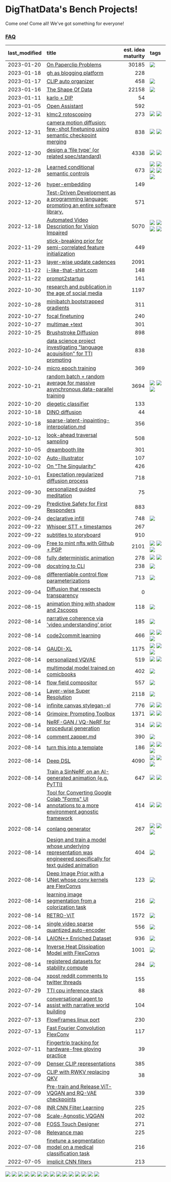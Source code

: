 # DigThatData's Bench Projects!

Come one! Come all! We've got something for everyone!

### [FAQ](https://github.com/dmarx/bench-warmers/blob/main/FAQ.md)

|last_modified|title|est. idea maturity|tags
|:---|:---|---:|:---|
|2023-01-20|[On Paperclip Problems](on_paperclip_problems.md)|30185|![](https://img.shields.io/badge/tag-publication-7ca620)|
|2023-01-18|[gh as blogging platform](gh_as_blogging_platform.md)|228||
|2023-01-17|[CLIP auto organizer](clip_auto_organizer.md)|458|![](https://img.shields.io/badge/tag-tooling-c5d714)|
|2023-01-16|[The Shape Of Data](the_shape_of_data.md)|22158|![](https://img.shields.io/badge/tag-publication-7ca620)|
|2023-01-11|[karlo + DIP](karlo-dip.md)|54||
|2023-01-05|[Open Assistant](open-assistant.md)|592||
|2022-12-31|[klmc2 rotoscoping](klmc2_rotoscoping.md)|273|![](https://img.shields.io/badge/tag-animation-9bf4b7) ![](https://img.shields.io/badge/tag-tooling-c5d714)|
|2022-12-31|[camera motion diffusion: few-shot finetuning using semantic checkpoint merging](residual_checkpoint_finetune_for_motion_transfer.md)|838|![](https://img.shields.io/badge/tag-animation-9bf4b7) ![](https://img.shields.io/badge/tag-experimental-84f8cf)|
|2022-12-30|[design a 'file type' (or related spec/standard)](filetype-for-ai-art-and-animation.md)|4338|![](https://img.shields.io/badge/tag-animation-9bf4b7) ![](https://img.shields.io/badge/tag-tooling-c5d714)|
|2022-12-28|[Learned conditional semantic controls](learned-conditional-semantic-controls.md)|673|![](https://img.shields.io/badge/tag-animation-9bf4b7) ![](https://img.shields.io/badge/tag-colab-25a9f1) ![](https://img.shields.io/badge/tag-experimental-84f8cf) ![](https://img.shields.io/badge/tag-prompting-473080) ![](https://img.shields.io/badge/tag-tooling-c5d714)|
|2022-12-26|[hyper-embedding](hyperembedding.md)|149||
|2022-12-20|[Test-Driven Development as a programming language: prompting an entire software library.](tdd_is_2_op.md)|571||
|2022-12-18|[Automated Video Description for Vision Impaired](automated-video-description.md)|5070|![](https://img.shields.io/badge/tag-accessibility-0fcaa) ![](https://img.shields.io/badge/tag-dataset-6f4790) ![](https://img.shields.io/badge/tag-foundation-a168f4) ![](https://img.shields.io/badge/tag-publicgood-61717a)|
|2022-11-29|[stick-breaking prior for semi-correlated feature initialization](stickbreaking-init.md)|449||
|2022-11-23|[layer-wise update cadences](layer-wise-update-cadences.md)|2091||
|2022-11-22|[i-like-that-shirt.com](ilikethatshirt.com.md)|148||
|2022-11-22|[prompt2startup](prompt2startup.md)|161||
|2022-10-30|[research and publication in the age of social media](research-and-social.md)|1197||
|2022-10-28|[minibatch bootstrapped gradients](minibatch-bootstrapped-gradients.md)|311||
|2022-10-27|[focal finetuning](focal_finetuning.md)|240||
|2022-10-27|[multimae +text](multimae_w_text.md)|301||
|2022-10-25|[Brushstroke Diffusion](brushstroke-diffusion.md)|898||
|2022-10-24|[data science project investigating "language acquisition" for TTI prompting](tti_language_aqcuisition.md)|838||
|2022-10-24|[micro epoch training](micro-epoch.md)|369||
|2022-10-21|[random batch + random average for massive asynchronous data-parallel training](async-evolutionary-ddp.md)|3694|![](https://img.shields.io/badge/tag-experimental-84f8cf) ![](https://img.shields.io/badge/tag-foundation-a168f4) ![](https://img.shields.io/badge/tag-tooling-c5d714)|
|2022-10-20|[diegetic classifier](diegetic-classifier.md)|133||
|2022-10-18|[DINO diffusion](DINO-diffusion.md)|44||
|2022-10-18|[sparse-latent-inpainting-interpolation.md](sparse-latent-inpainting-interpolation.md)|356||
|2022-10-12|[look-ahead traversal sampling](look-ahead-traversal-sampling.md)|508||
|2022-10-05|[dreambooth lite](dreambooth-lite.md)|301||
|2022-10-02|[Auto-illustrator](auto-illustrator.md)|107||
|2022-10-02|[On "The Singularity"](alternative-perspective-on-the-singularity.md)|426||
|2022-10-01|[Expectation regularized diffusion process](expectation-regularized-diffusion.md)|718||
|2022-09-30|[personalized guided meditation](personalized-guided-meditation.md)|75||
|2022-09-29|[Predictive Safety for First Responders](safety-officer.md)|883||
|2022-09-24|[declarative infill](declarative-infill.md)|748|![](https://img.shields.io/badge/tag-experimental-84f8cf)|
|2022-09-22|[Whisper STT + timestamps](whisper-stt-plus-timestamps.md)|267||
|2022-09-22|[subtitles to storyboard](subtitles-to-storyboard.md)|910||
|2022-09-09|[Free to mint nfts with Github + PGP](free-to-mint-nfts_git_plus_pgp.md)|2101|![](https://img.shields.io/badge/tag-publicgood-61717a) ![](https://img.shields.io/badge/tag-tooling-c5d714) ![](https://img.shields.io/badge/tag-wip-e2851f)|
|2022-09-08|[fully deterministic animation](fully-deterministic-animation.md)|278|![](https://img.shields.io/badge/tag-animation-9bf4b7) ![](https://img.shields.io/badge/tag-experimental-84f8cf)|
|2022-09-08|[docstring to CLI](docstring-to-cli.md)|238|![](https://img.shields.io/badge/tag-tooling-c5d714)|
|2022-09-08|[differentiable control flow parameterizations](differentiable-control-flow-parameterizations.md)|713|![](https://img.shields.io/badge/tag-experimental-84f8cf)|
|2022-09-04|[Diffusion that respects transparency](diffusion-that-respects-transparency.md)|0||
|2022-08-15|[animation thing with shadow and 2scoops](shadow-and2scoops-animation-thing.md)|118|![](https://img.shields.io/badge/tag-animation-9bf4b7)|
|2022-08-14|[narrative coherence via 'video understanding' prior](narrative_coherence_via_video_understanding_prior.md)|185|![](https://img.shields.io/badge/tag-animation-9bf4b7)|
|2022-08-14|[code2commit learning](code2commit-learning.md)|466|![](https://img.shields.io/badge/tag-carp-48e52e) ![](https://img.shields.io/badge/tag-experimental-84f8cf) ![](https://img.shields.io/badge/tag-foundation-a168f4)|
|2022-08-14|[GAUDI-XL](gaudi-xl.md)|1175|![](https://img.shields.io/badge/tag-animation-9bf4b7) ![](https://img.shields.io/badge/tag-experimental-84f8cf) ![](https://img.shields.io/badge/tag-foundation-a168f4)|
|2022-08-14|[personalized VQVAE](personalized-vqvae.md)|519|![](https://img.shields.io/badge/tag-experimental-84f8cf) ![](https://img.shields.io/badge/tag-tooling-c5d714)|
|2022-08-14|[multimodal model trained on comicbooks](multimodal-model-trained-on-comicbooks.md)|402|![](https://img.shields.io/badge/tag-foundation-a168f4)|
|2022-08-14|[flow field compositor](flow-field-compositor.md)|557|![](https://img.shields.io/badge/tag-tooling-c5d714)|
|2022-08-14|[Layer-wise Super Resolution](layerwise-and-objectwise-inpainting-and-super-resolution.md)|2118|![](https://img.shields.io/badge/tag-experimental-84f8cf)|
|2022-08-14|[infinite canvas stylegan-xl](infinite-canvas-stylegan-xl.md)|776|![](https://img.shields.io/badge/tag-animation-9bf4b7) ![](https://img.shields.io/badge/tag-experimental-84f8cf)|
|2022-08-14|[Grimoire: Prompting Toolbox](grimoire.md)|1371|![](https://img.shields.io/badge/tag-prompting-473080) ![](https://img.shields.io/badge/tag-tooling-c5d714)|
|2022-08-14|[NeRF-GAN / VQ-NeRF for procedural generation](nerf-gan.md)|314|![](https://img.shields.io/badge/tag-animation-9bf4b7) ![](https://img.shields.io/badge/tag-nerf-4b9e32)|
|2022-08-14|[comment zapper.md](comment-zapper.md)|390|![](https://img.shields.io/badge/tag-tooling-c5d714)|
|2022-08-14|[turn this into a template](benchwarmers-template.md)|186|![](https://img.shields.io/badge/tag-meta-72fcc) ![](https://img.shields.io/badge/tag-tooling-c5d714) ![](https://img.shields.io/badge/tag-wip-e2851f)|
|2022-08-14|[Deep DSL](multistage-unsupervised-deep-DSL-learning-from-prompts-data.md)|4090|![](https://img.shields.io/badge/tag-experimental-84f8cf) ![](https://img.shields.io/badge/tag-prompting-473080) ![](https://img.shields.io/badge/tag-tooling-c5d714)|
|2022-08-14|[Train a SinNeRF on an AI-generated animation (e.g. PyTTI)](train_a_SinNeRF_on_a_pytti_animation.md)|647|![](https://img.shields.io/badge/tag-animation-9bf4b7) ![](https://img.shields.io/badge/tag-nerf-4b9e32)|
|2022-08-14|[Tool for Converting Google Colab "Forms" UI annotations to a more environment agnostic framework](colab-ui-converter.md)|414|![](https://img.shields.io/badge/tag-colab-25a9f1) ![](https://img.shields.io/badge/tag-tooling-c5d714)|
|2022-08-14|[conlang generator](conlang_lm.md)|267|![](https://img.shields.io/badge/tag-carp-48e52e) ![](https://img.shields.io/badge/tag-dataset-6f4790) ![](https://img.shields.io/badge/tag-experimental-84f8cf)|
|2022-08-14|[Design and train a model whose underlying representation was engineered specifically for text guided animation](image-model-designed-for-clip-guided-animation.md)|404|![](https://img.shields.io/badge/tag-animation-9bf4b7)|
|2022-08-14|[Deep Image Prior with a UNet whose conv kernels are FlexConvs](FlexConv_DIP.md)|123|![](https://img.shields.io/badge/tag-experimental-84f8cf)|
|2022-08-14|[learning image segmentation from a colorization task](learning_image_segmentation_from_a_colorization_task.md)|216|![](https://img.shields.io/badge/tag-experimental-84f8cf)|
|2022-08-14|[RETRO-ViT](RETRO-ViT.md)|1572|![](https://img.shields.io/badge/tag-experimental-84f8cf)|
|2022-08-14|[single video sparse quantized auto-encoder](single_video_sparse_quantized_auto-encoder.md)|556|![](https://img.shields.io/badge/tag-animation-9bf4b7)|
|2022-08-14|[LAION++ Enriched Dataset](laion-plus-plus.md)|936|![](https://img.shields.io/badge/tag-dataset-6f4790)|
|2022-08-14|[Inverse Heat Dissipation Model with FlexConvs](IHDM_with_FlexConvs.md)|1001|![](https://img.shields.io/badge/tag-experimental-84f8cf)|
|2022-08-14|[registered datasets for stability compute](registered-datasets-for-sstability-compute.md)|284|![](https://img.shields.io/badge/tag-stability-33b5de)|
|2022-08-04|[xpost reddit comments to twitter threads](reddit2twitter.md)|155||
|2022-07-29|[TTI cpu inference stack](TTI-cpu-inference-stack.md)|88||
|2022-07-14|[conversational agent to assist with narrative world building](world-building-agent.md)|104||
|2022-07-13|[FlowFrames linux port](flowframes-linux-port.md)|230||
|2022-07-13|[Fast Fourier Convolution FlexConv](FFC-Flexconv.md)|117||
|2022-07-11|[Fingertrip tracking for hardware-free gloving practice](fingertrip_tracking_for_hardware_free_gloveing_practice.md)|39||
|2022-07-09|[Denser CLIP representations](denser-CLIP.md)|385||
|2022-07-09|[CLIP with RWKV replacing QKV](RWKV-CLIP.md)|38||
|2022-07-09|[Pre-train and Release ViT-VQGAN and RQ-VAE checkpoints](pretrained_vit-vqgan_checkpoints.md)|339||
|2022-07-08|[INR CNN Filter Learning](INR_CNN_filter_learning.md)|225||
|2022-07-08|[Scale-Agnostic VQGAN](scale-agnostic_VQGAN.md)|202||
|2022-07-08|[FOSS Touch Designer](FOSS_touch_designer.md)|271||
|2022-07-08|[Relevance map](Relevance_map.md)|225||
|2022-07-08|[finetune a segmentation model on a medical classification task](finetune_a_segmentation_model_on_a_medical_classification_task.md)|216||
|2022-07-05|[implicit CNN filters](implicit-cnn-filters.md)|213||

![](https://img.shields.io/badge/tag-tooling-c5d714) ![](https://img.shields.io/badge/tag-experimental-84f8cf) ![](https://img.shields.io/badge/tag-animation-9bf4b7) ![](https://img.shields.io/badge/tag-dataset-6f4790) ![](https://img.shields.io/badge/tag-prompting-473080) ![](https://img.shields.io/badge/tag-nerf-4b9e32) ![](https://img.shields.io/badge/tag-colab-25a9f1) ![](https://img.shields.io/badge/tag-stability-33b5de) ![](https://img.shields.io/badge/tag-foundation-a168f4) ![](https://img.shields.io/badge/tag-wip-e2851f) ![](https://img.shields.io/badge/tag-meta-72fcc) ![](https://img.shields.io/badge/tag-accessibility-0fcaa) ![](https://img.shields.io/badge/tag-publication-7ca620) ![](https://img.shields.io/badge/tag-publicgood-61717a) ![](https://img.shields.io/badge/tag-carp-48e52e)
